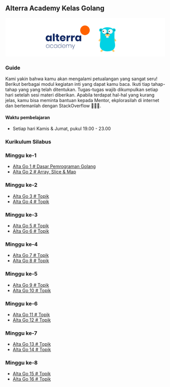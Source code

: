 ## Alterra Academy Kelas Golang

![Header](assets/banner.png)

### Guide

Kami yakin bahwa kamu akan mengalami petualangan yang sangat seru! Berikut berbagai modul kegiatan inti yang dapat kamu baca. Ikuti tiap tahap-tahap yang yang telah ditentukan. Tugas-tugas wajib dikumpulkan setiap hari setelah sesi materi diberikan. Apabila terdapat hal-hal yang kurang jelas, kamu bisa meminta bantuan kepada Mentor, ekplorasilah di internet dan bertemanlah dengan StackOverflow 🚀🚀🚀.

#### Waktu pembelajaran
- Setiap hari Kamis & Jumat, pukul 19.00 - 23.00

### Kurikulum Silabus
### Minggu ke-1
- [Alta Go 1 # Dasar Pemrograman Golang](./src/modul-go-1.md)
- [Alta Go 2 # Array, Slice & Map](./src/modul-go-2.md)
### Minggu ke-2
- [Alta Go 3 # Topik](./src/modul-go-3.md)
- [Alta Go 4 # Topik](./src/modul-go-4.md)
### Minggu ke-3
- [Alta Go 5 # Topik](./src/modul-go-5.md)
- [Alta Go 6 # Topik](./src/modul-go-6.md)
### Minggu ke-4
- [Alta Go 7 # Topik](./src/modul-go-7.md)
- [Alta Go 8 # Topik](./src/modul-go-8.md)
### Minggu ke-5
- [Alta Go 9 # Topik](./src/modul-go-9.md)
- [Alta Go 10 # Topik](./src/modul-go-10.md)
### Minggu ke-6
- [Alta Go 11 # Topik](./src/modul-go-11.md)
- [Alta Go 12 # Topik](./src/modul-go-12.md)
### Minggu ke-7
- [Alta Go 13 # Topik](./src/modul-go-13.md)
- [Alta Go 14 # Topik](./src/modul-go-14.md)
### Minggu ke-8
- [Alta Go 15 # Topik](./src/modul-go-15.md)
- [Alta Go 16 # Topik](./src/modul-go-16.md)